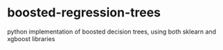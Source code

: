 # boosted-regression-trees
python implementation of boosted decision trees, using both sklearn and xgboost libraries
